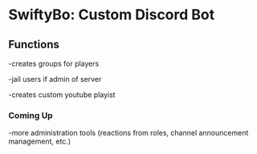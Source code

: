 # SwiftyBo: Custom Discord Bot
## Functions
-creates groups for players

-jail users if admin of server

-creates custom youtube playist

### Coming Up
-more administration tools (reactions from roles, channel announcement management, etc.)
